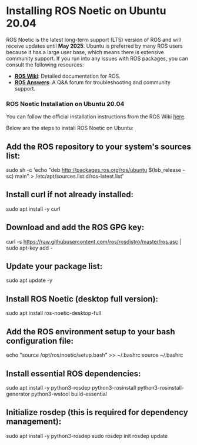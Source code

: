 # Installing ROS Noetic on Ubuntu 20.04

ROS Noetic is the latest long-term support (LTS) version of ROS and will receive updates until **May 2025**. 
Ubuntu is preferred by many ROS users because it has a large user base, which means there is extensive community support.
If you run into any issues with ROS packages, you can consult the following resources:

- **[ROS Wiki](http://wiki.ros.org/)**: Detailed documentation for ROS.
- **[ROS Answers](https://answers.ros.org/)**: A Q&A forum for troubleshooting and community support.

### ROS Noetic Installation on Ubuntu 20.04

You can follow the official installation instructions from the ROS Wiki [here](http://wiki.ros.org/noetic/Installation/Ubuntu).

Below are the steps to install ROS Noetic on Ubuntu:

## Add the ROS repository to your system's sources list:
sudo sh -c 'echo "deb http://packages.ros.org/ros/ubuntu $(lsb_release -sc) main" > /etc/apt/sources.list.d/ros-latest.list'

## Install curl if not already installed:
sudo apt install -y curl

## Download and add the ROS GPG key:
curl -s https://raw.githubusercontent.com/ros/rosdistro/master/ros.asc | sudo apt-key add -

## Update your package list:
sudo apt update -y

## Install ROS Noetic (desktop full version):
sudo apt install ros-noetic-desktop-full

## Add the ROS environment setup to your bash configuration file:
echo "source /opt/ros/noetic/setup.bash" >> ~/.bashrc
source ~/.bashrc

## Install essential ROS dependencies:
sudo apt install -y python3-rosdep python3-rosinstall python3-rosinstall-generator python3-wstool build-essential

## Initialize rosdep (this is required for dependency management):
sudo apt install -y python3-rosdep
sudo rosdep init
rosdep update

